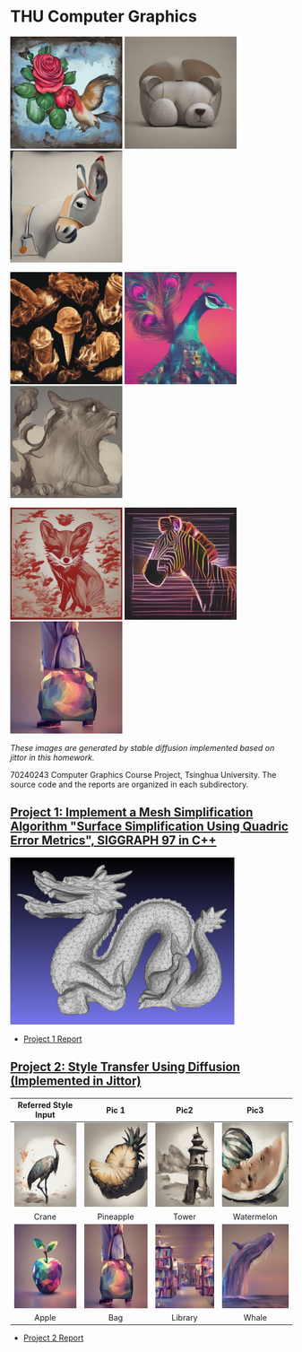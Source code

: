# THU Computer Graphics


<img src="StyleTransferDiffusion/assets/collection/Rose.png" alt="" width="200" /> <img src="StyleTransferDiffusion/assets/collection/Bear.png" alt="" width="200" /> <img src="StyleTransferDiffusion/assets/collection/Donkey.png" alt="" width="200" />

<img src="StyleTransferDiffusion/assets/collection/Icecream.png" alt="" width="200" /> <img src="StyleTransferDiffusion/assets/collection/Peacock.png" alt="" width="200" /> <img src="StyleTransferDiffusion/assets/collection/Cat.png" alt="" width="200" />

<img src="StyleTransferDiffusion/assets/collection/Fox.png" alt="" width="200" /> <img src="StyleTransferDiffusion/assets/collection/Zebra.png" alt="" width="200" /> <img src="StyleTransferDiffusion/assets/collection/Bag.png" alt="" width="200" />

<i>These images are generated by stable diffusion implemented based on jittor in this homework.  </i>

70240243 Computer Graphics Course Project, Tsinghua University. The source code and the reports are organized in each subdirectory.


## [Project 1: Implement a Mesh Simplification Algorithm "Surface Simplification Using Quadric Error Metrics", SIGGRAPH 97 in C++](MeshSimplification/)

<img src="MeshSimplification/assets/dragon_0.05.png" alt="" width="400"/>


- [Project 1 Report](./Reports/Project1_Report.pdf)


## [Project 2: Style Transfer Using Diffusion (Implemented in Jittor)](StyleTransferDiffusion/)


|                                     Referred Style Input                                     |                                              Pic 1                                               |                                              Pic2                                              |                                               Pic3                                                |
| :------------------------------------------------------------------------------------------: | :----------------------------------------------------------------------------------------------: | :--------------------------------------------------------------------------------------------: | :-----------------------------------------------------------------------------------------------: |
| <img src="StyleTransferDiffusion/assets/style_viz/A_02/crane.png" width="150" height="150"/> | <img src="StyleTransferDiffusion/assets/style_viz/A_02/Pineapple.png" width="150" height="150"/> |  <img src="StyleTransferDiffusion/assets/style_viz/A_02/Tower.png" width="150" height="150"/>  | <img src="StyleTransferDiffusion/assets/style_viz/A_02/Watermelon.png" width="150" height="150"/> |
|                                            Crane                                             |                                            Pineapple                                             |                                             Tower                                              |                                            Watermelon                                             |
| <img src="StyleTransferDiffusion/assets/style_viz/A_10/apple.png" width="150" height="150"/> |    <img src="StyleTransferDiffusion/assets/style_viz/A_10/Bag.png" width="150" height="150"/>    | <img src="StyleTransferDiffusion/assets/style_viz/A_10/Library.png" width="150" height="150"/> |   <img src="StyleTransferDiffusion/assets/style_viz/A_10/Whale.png" width="150" height="150"/>    |
|                                            Apple                                             |                                               Bag                                                |                                            Library                                             |                                               Whale                                               |

- [Project 2 Report](./Reports/Project2_Report.pdf)

